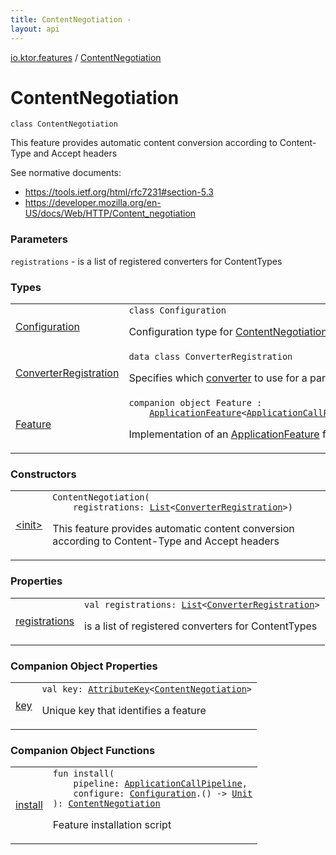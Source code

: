 ```yaml
---
title: ContentNegotiation - 
layout: api
---
```


<div class='api-docs-breadcrumbs'><a href="../index.html">io.ktor.features</a> / <a href="./index.html">ContentNegotiation</a></div>

# ContentNegotiation

<div class="signature"><code><span class="keyword">class </span><span class="identifier">ContentNegotiation</span></code></div>

This feature provides automatic content conversion according to Content-Type and Accept headers

See normative documents:

* https://tools.ietf.org/html/rfc7231#section-5.3
* https://developer.mozilla.org/en-US/docs/Web/HTTP/Content_negotiation

### Parameters

<code>registrations</code> - is a list of registered converters for ContentTypes

### Types

<table class="api-docs-table">
<tbody>
<tr>
<td markdown="1">

<a href="-configuration/index.html">Configuration</a>


</td>
<td markdown="1">
<div class="signature"><code><span class="keyword">class </span><span class="identifier">Configuration</span></code></div>

Configuration type for <a href="./index.md">ContentNegotiation</a> feature


</td>
</tr>
<tr>
<td markdown="1">

<a href="-converter-registration/index.html">ConverterRegistration</a>


</td>
<td markdown="1">
<div class="signature"><code><span class="keyword">data</span> <span class="keyword">class </span><span class="identifier">ConverterRegistration</span></code></div>

Specifies which <a href="-converter-registration/converter.html">converter</a> to use for a particular <a href="-converter-registration/content-type.html">contentType</a>


</td>
</tr>
<tr>
<td markdown="1">

<a href="-feature/index.html">Feature</a>


</td>
<td markdown="1">
<div class="signature"><code><span class="keyword">companion</span> <span class="keyword">object </span><span class="identifier">Feature</span>&nbsp;<span class="symbol">:</span>&nbsp;<br/>&nbsp;&nbsp;&nbsp;&nbsp;<a href="../../io.ktor.application/-application-feature/index.html"><span class="identifier">ApplicationFeature</span></a><span class="symbol">&lt;</span><a href="../../io.ktor.application/-application-call-pipeline/index.html"><span class="identifier">ApplicationCallPipeline</span></a><span class="symbol">,</span>&nbsp;<a href="-configuration/index.html"><span class="identifier">Configuration</span></a><span class="symbol">,</span>&nbsp;<a href="./index.md"><span class="identifier">ContentNegotiation</span></a><span class="symbol">&gt;</span></code></div>

Implementation of an <a href="../../io.ktor.application/-application-feature/index.html">ApplicationFeature</a> for the <a href="./index.md">ContentNegotiation</a>


</td>
</tr>
</tbody>
</table>

### Constructors

<table class="api-docs-table">
<tbody>
<tr>
<td markdown="1">

<a href="-init-.html">&lt;init&gt;</a>


</td>
<td markdown="1">
<div class="signature"><code><span class="identifier">ContentNegotiation</span><span class="symbol">(</span><br/>&nbsp;&nbsp;&nbsp;&nbsp;<span class="parameterName" id="io.ktor.features.ContentNegotiation$<init>(kotlin.collections.List((io.ktor.features.ContentNegotiation.ConverterRegistration)))/registrations">registrations</span><span class="symbol">:</span>&nbsp;<a href="https://kotlinlang.org/api/latest/jvm/stdlib/kotlin.collections/-list/index.html"><span class="identifier">List</span></a><span class="symbol">&lt;</span><a href="-converter-registration/index.html"><span class="identifier">ConverterRegistration</span></a><span class="symbol">&gt;</span><span class="symbol">)</span></code></div>

This feature provides automatic content conversion according to Content-Type and Accept headers


</td>
</tr>
</tbody>
</table>

### Properties

<table class="api-docs-table">
<tbody>
<tr>
<td markdown="1">

<a href="registrations.html">registrations</a>


</td>
<td markdown="1">
<div class="signature"><code><span class="keyword">val </span><span class="identifier">registrations</span><span class="symbol">: </span><a href="https://kotlinlang.org/api/latest/jvm/stdlib/kotlin.collections/-list/index.html"><span class="identifier">List</span></a><span class="symbol">&lt;</span><a href="-converter-registration/index.html"><span class="identifier">ConverterRegistration</span></a><span class="symbol">&gt;</span></code></div>

is a list of registered converters for ContentTypes


</td>
</tr>
</tbody>
</table>

### Companion Object Properties

<table class="api-docs-table">
<tbody>
<tr>
<td markdown="1">

<a href="key.html">key</a>


</td>
<td markdown="1">
<div class="signature"><code><span class="keyword">val </span><span class="identifier">key</span><span class="symbol">: </span><a href="../../io.ktor.util/-attribute-key/index.html"><span class="identifier">AttributeKey</span></a><span class="symbol">&lt;</span><a href="./index.md"><span class="identifier">ContentNegotiation</span></a><span class="symbol">&gt;</span></code></div>

Unique key that identifies a feature


</td>
</tr>
</tbody>
</table>

### Companion Object Functions

<table class="api-docs-table">
<tbody>
<tr>
<td markdown="1">

<a href="install.html">install</a>


</td>
<td markdown="1">
<div class="signature"><code><span class="keyword">fun </span><span class="identifier">install</span><span class="symbol">(</span><br/>&nbsp;&nbsp;&nbsp;&nbsp;<span class="parameterName" id="io.ktor.features.ContentNegotiation.Feature$install(io.ktor.application.ApplicationCallPipeline, kotlin.Function1((io.ktor.features.ContentNegotiation.Configuration, kotlin.Unit)))/pipeline">pipeline</span><span class="symbol">:</span>&nbsp;<a href="../../io.ktor.application/-application-call-pipeline/index.html"><span class="identifier">ApplicationCallPipeline</span></a><span class="symbol">, </span><br/>&nbsp;&nbsp;&nbsp;&nbsp;<span class="parameterName" id="io.ktor.features.ContentNegotiation.Feature$install(io.ktor.application.ApplicationCallPipeline, kotlin.Function1((io.ktor.features.ContentNegotiation.Configuration, kotlin.Unit)))/configure">configure</span><span class="symbol">:</span>&nbsp;<a href="-configuration/index.html"><span class="identifier">Configuration</span></a><span class="symbol">.</span><span class="symbol">(</span><span class="symbol">)</span>&nbsp;<span class="symbol">-&gt;</span>&nbsp;<a href="https://kotlinlang.org/api/latest/jvm/stdlib/kotlin/-unit/index.html"><span class="identifier">Unit</span></a><br/><span class="symbol">)</span><span class="symbol">: </span><a href="./index.md"><span class="identifier">ContentNegotiation</span></a></code></div>

Feature installation script


</td>
</tr>
</tbody>
</table>
